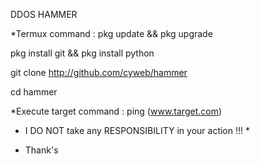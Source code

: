 DDOS HAMMER

*Termux command :
pkg update && pkg upgrade

pkg install git && pkg install python

git clone http://github.com/cyweb/hammer

cd hammer


*Execute target command :
ping (www.target.com)


* I DO NOT take any RESPONSIBILITY in your action !!! *

* Thank's
<!---
cidz-lab/cidz-lab is a ✨ special ✨ repository because its `README.md` (this file) appears on your GitHub profile.
You can click the Preview link to take a look at your changes.
--->
